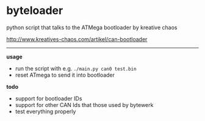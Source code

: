 # byteloader
python script that talks to the ATMega bootloader by kreative chaos

http://www.kreatives-chaos.com/artikel/can-bootloader

---
**usage**
* run the script with e.g. `./main.py can0 test.bin`
* reset ATmega to send it into bootloader

**todo**
* support for bootloader IDs
* support for other CAN Ids that those used by bytewerk
* test everything properly
